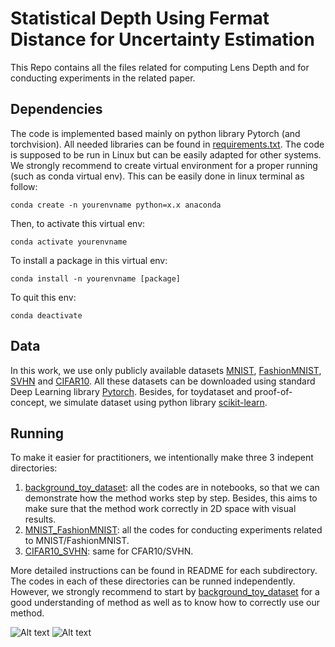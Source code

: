 # Statistical Depth Using Fermat Distance for Uncertainty Estimation

This Repo contains all the files related for computing Lens Depth and for conducting experiments in the related paper.

## Dependencies

The code is implemented based mainly on python library Pytorch (and torchvision). All needed libraries can be found in  [requirements.txt](https://github.com/HaiVyNGUYEN/LD/blob/master/requirements.txt). The code is supposed to be run in Linux but can be easily adapted for other systems. We strongly recommend to create virtual environment for a proper running (such as conda virtual env). This can be easily done in linux terminal as follow:
```
conda create -n yourenvname python=x.x anaconda
```
Then, to activate this virtual env:
```
conda activate yourenvname
```
To install a package in this virtual env:
```
conda install -n yourenvname [package]
```

To quit this env:

```
conda deactivate
```

## Data

In this work, we use only publicly available datasets [MNIST](https://en.wikipedia.org/wiki/MNIST_database), [FashionMNIST](https://github.com/zalandoresearch/fashion-mnist), [SVHN](http://ufldl.stanford.edu/housenumbers/) and [CIFAR10](https://www.cs.toronto.edu/~kriz/cifar.html). All these datasets can be downloaded using standard Deep Learning library [Pytorch](https://pytorch.org/).
Besides, for toydataset and proof-of-concept, we simulate dataset using python library [scikit-learn](https://scikit-learn.org/). 

## Running

To make it easier for practitioners, we intentionally make three 3 indepent directories:
1. [background_toy_dataset](https://github.com/HaiVyNGUYEN/LD/tree/master/background_toy_dataset): all the codes are in notebooks, so that we can demonstrate how the method works step by step. Besides, this aims to make sure that the method work correctly in 2D space with visual results.
2. [MNIST_FashionMNIST](https://github.com/HaiVyNGUYEN/LD/tree/master/MNIST_FashionMNIST): all the codes for conducting experiments related to MNIST/FashionMNIST.
3. [CIFAR10_SVHN](https://github.com/HaiVyNGUYEN/LD/tree/master/CIFAR10_SVHN): same for CFAR10/SVHN.

More detailed instructions can be found in README for each subdirectory. The codes in each of these directories can be runned independently. However, we strongly recommend to start by [background_toy_dataset](https://github.com/HaiVyNGUYEN/LD/tree/master/background_toy_dataset) for a good understanding of method as well as to know how to correctly use our method.

![Alt text](https://github.com/HaiVyNGUYEN/LD/blob/master/images/gauss_LD.png  "Motivation example of R2 space where 2 clusters are in form of two-moons. Mahalanobis-distance (left) based on Gaussian assumption fails completely to capture the distribution of dataset whereas our proposed method (right) represents very well how central a point is w.r.t clusters")
![Alt text](https://github.com/HaiVyNGUYEN/LD/blob/master/images/two_moon.png "Different method for uncertainty estimation applied on a neural net trained to classify 2 classes in moon-shape (represented by yellow and black points respectively). Uncertainty estimations are computed based solely on the features space of the net without seeing directly the inputs.")

